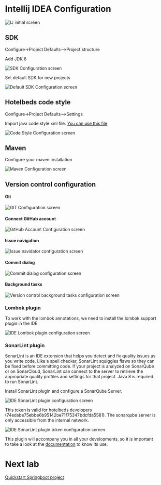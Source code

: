 # Intellij IDEA Configuration

![IJ initial screen](screenshots/IJ-global-config.png?raw=true)

## SDK

Configure->Project Defaults-->Project structure

Add JDK 8

![SDK Configuration screen](screenshots/ide_settings/configure-sdks.png?raw=true)

Set default SDK for new projects

![Default SDK Configuration screen](screenshots/ide_settings/configure-default-projects-sdk.png?raw=true)



## Hotelbeds code style

Configure->Project Defaults-->Settings

Import java code style xml file. [You can use this file](../HotelbedsStyle.xml)

![Code Style Configuration screen](screenshots/ide_settings/import-code-style.png?raw=true)



## Maven

Configure your maven installation

![Maven Configuration screen](screenshots/ide_settings/maven-config.png?raw=true)


## Version  control configuration

#### Git

![GIT Configuration screen](screenshots/vcs_config/vcs-configure-git.png?raw=true)


#### Connect GitHub account


![GitHub Account Configuration screen](screenshots/vcs_config/vcs-connect-github-account.png?raw=true)


#### Issue navigation

![Issue navidator configuration screen](screenshots/vcs_config/vcs-jira-issue-navigation-pattern.png?raw=true)

#### Commit dialog

![Commit dialog configuration screen](screenshots/vcs_config/vcs-commit-dialog.png?raw=true)

#### Background tasks

![Version control background tasks configuration screen](screenshots/vcs_config/vcs-background-tasks.png?raw=true)


### Lombok plugin

To work with the lombok annotations, we need to install the lombok support plugin in the IDE

![IDE Lombok plugin configuration screen](screenshots/ide_settings/lombok-plugin.png?raw=true)


### SonarLint plugin

SonarLint is an IDE extension that helps you detect and fix quality issues as you write code. Like a spell checker, SonarLint squiggles flaws so they can be fixed before committing code. If your project is analyzed on SonarQube or on SonarCloud, SonarLint can connect to the server to retrieve the appropriate quality profiles and settings for that project. Java 8 is required to run SonarLint. 

Install SonarLint plugin and configure a SonarQube Server.

![IDE SonarLint plugin configuration screen](screenshots/ide_settings/sonarlint-plugin.png?raw=true)

This token is valid for hotelbeds developers (74edabe75ebbe6b95142be71f75347bdcfda5581). The sonarqube server is only accessible from the internal network.

![IDE SonarLint plugin token configuration screen](screenshots/ide_settings/sonar-lint-dev-token.png?raw=true)

This plugin will accompany you in all your developments, so it is important to take a look at the [documentation](https://www.sonarlint.org/features/) to know its use.

# Next lab

[Quickstart Springboot project](02_generate-project.md)
